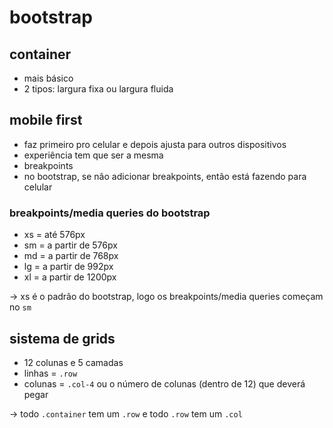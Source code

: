 # bootstrap

## container

- mais básico
- 2 tipos: largura fixa ou largura fluida

## mobile first

- faz primeiro pro celular e depois ajusta para outros dispositivos
- experiência tem que ser a mesma
- breakpoints
- no bootstrap, se não adicionar breakpoints, então está fazendo para celular

### breakpoints/media queries do bootstrap

- xs = até 576px 
- sm = a partir de 576px
- md = a partir de 768px
- lg = a partir de 992px
- xl = a partir de 1200px

-> xs é o padrão do bootstrap, logo os breakpoints/media queries começam no `sm`

## sistema de grids

- 12 colunas e 5 camadas
- linhas = `.row`
- colunas = `.col-4` ou o número de colunas (dentro de 12) que deverá pegar

-> todo `.container` tem um `.row` e todo `.row` tem um `.col`
